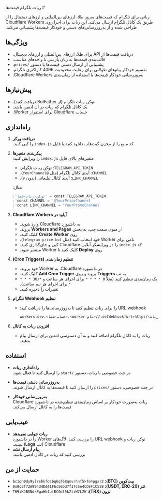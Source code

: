 ‫# ربات تلگرام قیمت‌ها

‫رباتی برای تلگرام که قیمت‌های به‌روز طلا، ارزهای بین‌المللی و ارزهای دیجیتال را از طریق یک کانال تلگرام ارسال می‌کند. این ربات برای اجرا روی Cloudflare Workers طراحی شده و از به‌روزرسانی‌های دستی و خودکار قیمت‌ها پشتیبانی می‌کند.

## ‫ویژگی‌ها

- ‫دریافت قیمت‌ها از API برای طلا، ارزهای بین‌المللی و ارزهای دیجیتال.
- ‫قالب‌بندی قیمت‌ها به زبان پارسی با واحدهای مناسب.
- ‫پشتیبانی از ارسال دستی قیمت‌ها با دستور `/prices`.
- ‫تقسیم خودکار پیام‌های طولانی برای رعایت محدودیت 4096 کاراکتری تلگرام.
- ‫به‌روزرسانی خودکار قیمت‌ها با استفاده از زمان‌بندی Cloudflare Workers.

## ‫پیش‌نیازها

- ‫توکن ربات تلگرام (از BotFather دریافت کنید).
- ‫یک کانال تلگرام که ربات در آن ادمین باشد.
- ‫حساب Cloudflare برای استقرار Worker.

## ‫راه‌اندازی

1. **‫دریافت ورکر**\
   ‫کد منبع را از مخزن گیت‌هاب دانلود کنید یا فایل `index.js` را کپی کنید.

2. **‫پیکربندی متغیرها**\
   ‫متغیرهای بالای فایل `index.js` را ویرایش کنید:

   - ‫`TELEGRAM_API_TOKEN`: توکن ربات تلگرام.
   - ‫`CHANNEL`: آیدی کانال تلگرام (مثل `@YourChannel`).
   - ‫`LINK_CHANNEL`: آیدی کانال تبلیغاتی (بدون `@`).

   ‫مثال:

   ```javascript
   ‫const TELEGRAM_API_TOKEN = 'توکن-ربات-شما';
   ‫const CHANNEL = '@YourPriceChannel';
   ‫const LINK_CHANNEL = 'YourPromoChannel';
   ```

3. **‫آپلود در Cloudflare Workers**

   - ‫به داشبورد Cloudflare وارد شوید.
   - ‫از منوی سمت چپ، به بخش **Workers and Pages** بروید.
   - ‫روی **Create Worker** کلیک کنید.
   - ‫نامی برای Worker خود انتخاب کنید (مثل `telegram-price-bot`).
   - ‫کد `index.js` را در ویرایشگر آنلاین Cloudflare کپی و جای‌گذاری کنید.
   - ‫روی **Deploy** کلیک کنید تا Worker منتشر شود.

4. **‫تنظیم زمان‌بندی (Cron Triggers)**

   - ‫در داشبورد Cloudflare، به Worker خود بروید.
   - ‫به تب **Triggers** بروید و روی **Add Cron Trigger** کلیک کنید.
   - ‫یک زمان‌بندی تنظیم کنید (مثلاً `0 * * * *` برای اجرای هر ساعت و `*/30 * * * *` برای اجرای هر نیم ساعت).
   - ‫تغییرات را ذخیره کنید.

5. **‫تنظیم Webhook تلگرام**

   - ‫URL webhook را برای ربات تنظیم کنید تا به‌روزرسانی‌ها را دریافت کند:

     ```bash
     ‫https://api.telegram.org/bot<توکن-ربات>/setWebhook?url=https://<نام-worker>.<حساب-شما>.workers.dev
     ```

6. **‫افزودن ربات به کانال**

   - ‫ربات را به کانال تلگرام اضافه کنید و به آن دسترسی ادمین برای ارسال پیام بدهید.

## ‫استفاده

- **‫راه‌اندازی ربات**\
  ‫در چت خصوصی با ربات، دستور `/start` را ارسال کنید تا فعال شود.

- **‫به‌روزرسانی دستی قیمت‌ها**\
  ‫در چت خصوصی، دستور `/prices` را ارسال کنید تا قیمت‌ها به کانال ارسال شوند.

- **‫به‌روزرسانی خودکار**\
  ‫ربات به‌صورت خودکار بر اساس زمان‌بندی تنظیم‌شده در داشبورد Cloudflare قیمت‌ها را به کانال ارسال می‌کند.

## ‫عیب‌یابی

- **‫ربات جوابی نمی‌دهد**\
  ‫توکن ربات و URL webhook را بررسی کنید. لاگ‌های Worker را در داشبورد Cloudflare (تب **Logs**) ببینید.
- **‫پیام ارسال نشد**\
  ‫بررسی کنید که ربات در کانال ادمین باشد.

## ‫حمایت از من

- **‫بیت‌کوین (BTC):** `bc1qh0dy9ylrshkfds6q6qf68qmvrhnf5kfm4pgar2`
- **‫تتر (USDT, ERC-20):** `0x0c3f72A99434Dd41F6c56Dd7f17C6e4CD8F1C52B`
- **‫ترون (TRX):** `TH9iKJBSNdkPgaHk4ofBCGdf5kZtiW7LZW`
